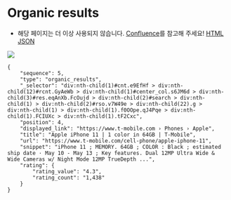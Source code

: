 # Organic results
- 해당 페이지는 더 이상 사용되지 않습니다. [Confluence](https://ascentkorea.atlassian.net/wiki/spaces/CJHZ/pages/397606925/Features)를 참고해 주세요!
[HTML](https://ascentkorea-docs.github.io/desktop/features/organic\_results/sample.html) [JSON](https://ascentkorea-docs.github.io/desktop/features/organic\_results/sample.json)

![](https://lh5.googleusercontent.com/khcuwAd6R631vliTNoEuACC663BuAEdWkBvx3DTeOJSiyIWAUomsuwoYzm9ln-iG3iUkD4gOsLNQ0XKKFaRfmS7Jo6s6iyo1CRGKo2gUs3cNyW0bq\_jvqzUfRh37eAHXoe446V4)

```
{
    "sequence": 5,
    "type": "organic_results",
    "_selector": "div:nth-child(1)#cnt.e9EfHf > div:nth-child(12)#rcnt.GyAeWb > div:nth-child(1)#center_col.s6JM6d > div:nth-child(3)#res.eqAnXb.FcOujd > div:nth-child(2)#search > div:nth-child(1) > div:nth-child(2)#rso.v7W49e > div:nth-child(22).g > div:nth-child(1) > div:nth-child(1).f0OOpe.qJ4Pqe > div:nth-child(1).FCIUXc > div:nth-child(1).tF2Cxc",
    "position": 4,
    "displayed_link": "https://www.t-mobile.com › Phones › Apple",
    "title": "Apple iPhone 11 | 1 color in 64GB | T-Mobile",
    "url": "https://www.t-mobile.com/cell-phone/apple-iphone-11",
    "snippet": "iPhone 11 ; MEMORY. 64GB ; COLOR : Black ; estimated ship date · May 10 - May 13 ; Key features. Dual 12MP Ultra Wide & Wide Cameras w/ Night Mode 12MP TrueDepth ...",
    "rating": {
        "rating_value": "4.3",
        "rating_count": "1,438"
    }
}
```
